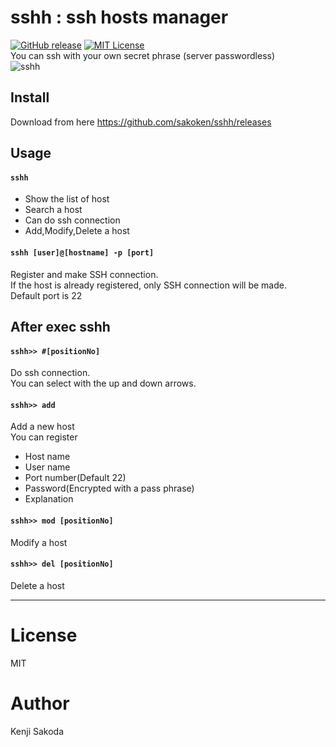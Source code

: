 # sshh : ssh hosts manager

[![GitHub release](https://img.shields.io/github/release/sakoken/sshh.svg)](https://github.com/sakoken/sshh/releases/latest)
[![MIT License](http://img.shields.io/badge/license-MIT-blue.svg?style=flat)](https://github.com/sakoken/sshh/blob/master/LICENSE)
<br>
You can ssh with your own secret phrase (server passwordless)<br>
![sshh](https://res.cloudinary.com/dwarv2f81/image/upload/v1554915394/sshh/sshh_movie.gif)

## Install
Download from here https://github.com/sakoken/sshh/releases

## Usage
#### `sshh`
- Show the list of host
- Search a host
- Can do ssh connection
- Add,Modify,Delete a host

#### `sshh [user]@[hostname] -p [port]`
Register and make SSH connection.<br>
If the host is already registered, only SSH connection will be made.<br>
Default port is 22

## After exec sshh 
#### `sshh>> #[positionNo]`
Do ssh connection.<br>
You can select with the up and down arrows.

#### `sshh>> add`
Add a new host<br>
You can register
- Host name
- User name
- Port number(Default 22)
- Password(Encrypted with a pass phrase)
- Explanation

#### `sshh>> mod [positionNo]`
Modify a host

#### `sshh>> del [positionNo]`
Delete a host

----

# License
MIT

# Author
Kenji Sakoda


